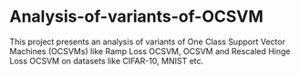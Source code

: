 # Analysis-of-variants-of-OCSVM
This project presents an analysis of variants of One Class Support Vector Machines (OCSVMs) like Ramp Loss OCSVM, OCSVM and Rescaled Hinge Loss OCSVM on datasets like CIFAR-10, MNIST etc. 
